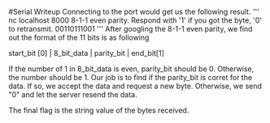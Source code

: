 #Serial Writeup
Connecting to the port would get us the following result.
'''
nc localhost 8000
8-1-1 even parity. Respond with '1' if you got the byte, '0' to retransmit.
00110111001
'''
After googling the 8-1-1 even parity, we find out the format of the 11 bits is as following

start_bit [0] | 8_bit_data | parity_bit | end_bit[1]

If the number of 1 in 8_bit_data is even, parity_bit should be 0.
Otherwise, the number should be 1.
Our job is to find if the parity_bit is corret for the data. If so, we accept the data and request a new byte. Otherwise, we send "0" and let the server resend the data.

The final flag is the string value of the bytes received. 
